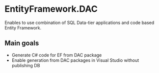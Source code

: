 # EntityFramework.DAC
Enables to use combination of SQL Data-tier applications and code based Entity Framework.

## Main goals
* Generate C# code for EF from DAC package
* Enable generation from DAC packages in Visual Studio without publishing DB
